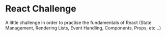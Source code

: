 # React Challenge

A little challenge in order to practise the fundamentals of React (State Management, Rendering Lists, Event Handling, Components, Props, etc...)
